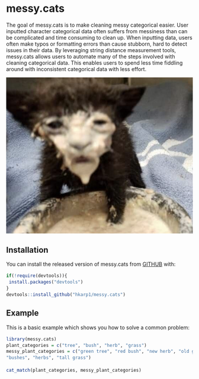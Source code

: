 
# messy.cats

<!-- badges: start -->
<!-- badges: end -->

The goal of messy.cats is to make cleaning messy categorical easier. User inputted character categorical data often suffers from messiness than can be complicated and time consuming to clean up. When inputting data, users often make typos or formatting errors than cause stubborn, hard to detect issues in their data. By leveraging string distance measurement tools, messy.cats allows users to automate many of the steps involved with cleaning categorical data. This enables users to spend less time fiddling around with inconsistent categorical data with less effort. 

<img src="messy.jpg">

## Installation

You can install the released version of messy.cats from [GITHUB](https://github.com) with:

``` r
if(!require(devtools)){
 install.packages("devtools")
}
devtools::install_github("hkarp1/messy.cats")
```

## Example

This is a basic example which shows you how to solve a common problem:

``` r
library(messy.cats)
plant_categories = c("tree", "bush", "herb", "grass")
messy_plant_categories = c("green tree", "red bush", "new herb", "old grass", "young tree", "small bush", "20 herbs", "the grass", "a tree", 
"bushes", "herbs", "tall grass")

cat_match(plant_categories, messy_plant_categories)
```

